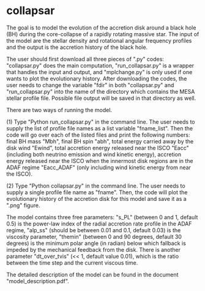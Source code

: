 # collapsar
The goal is to model the evolution of the accretion disk around a black hole (BH) during the core-collapse of a rapidly rotating massive star. The input of the model are the stellar density and rotational angular frequency profiles and the output is the accretion history of the black hole.

The user should first download all three pieces of ".py" codes: "collapsar.py" does the main computation, "run_collapsar.py" is a wrapper that handles the input and output, and "mplchange.py" is only used if one wants to plot the evolutionary history. After downloading the codes, the user needs to change the variable "fdir" in both "collapsar.py" and "run_collapsar.py" into the name of the directory which contains the MESA stellar profile file. Possible file output will be saved in that directory as well.

There are two ways of running the model.

(1) Type "Python run_collapsar.py" in the command line. The user needs to supply the list of profile file names as a list variable "fname_list". Then the code will go over each of the listed files and print the following numbers: final BH mass "Mbh", final BH spin "abh", total energy carried away by the disk wind "Ewind", total accretion energy released near the ISCO "Eacc" (including both neutrino emission and wind kinetic energy), accretion energy released near the ISCO when the innermost disk regions are in the ADAF regime "Eacc_ADAF" (only including wind kinetic energy from near the ISCO).

(2) Type "Python collapsar.py" in the command line. The user needs to supply a single profile file name as "fname". Then, the code will plot the evolutionary history of the accretion disk for this model and save it as a ".png" figure.

The model contains three free parameters: "s_PL" (between 0 and 1, default 0.5) is the power-law index of the radial accretion rate profile in the ADAF regime, "alp_ss" (should be between 0.01 and 0.1, default 0.03) is the viscosity parameter, "themin" (between 0 and 90 degrees, default 30 degrees) is the minimum polar angle (in radian) below which fallback is impeded by the mechanical feedback from the disk. There is another parameter "dt_over_tvis" (<< 1, default value 0.01), which is the ratio between the time step and the current viscous time.

The detailed description of the model can be found in the document "model_description.pdf". 
